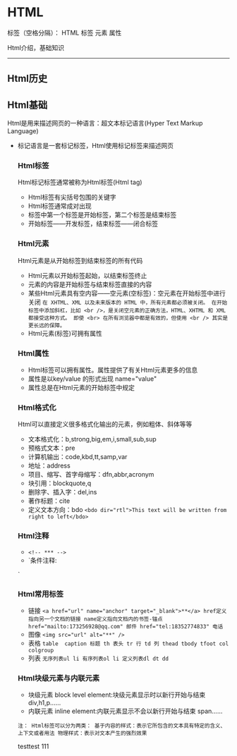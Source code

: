 # HTML

标签（空格分隔）： HTML 标签 元素 属性

Html介绍，基础知识

---
## Html历史 ##


## Html基础 ##
Html是用来描述网页的一种语言：超文本标记语言(Hyper Text Markup Language)

- 标记语言是一套标记标签，Html使用标记标签来描述网页

    ### Html标签 ###
    Html标记标签通常被称为Html标签(Html tag)
    - Html标签有尖括号包围的关键字
    - Html标签通常成对出现
    - 标签中第一个标签是开始标签，第二个标签是结束标签
    - 开始标签——开发标签，结束标签——闭合标签
    
    ### Html元素 ###
    Html元素是从开始标签到结束标签的所有代码
    - Html元素以开始标签起始，以结束标签终止
    - 元素的内容是开始标签与结束标签直接的内容
    - 某些Html元素具有空内容——空元素(空标签)：空元素在开始标签中进行关闭
        `在 XHTML、XML 以及未来版本的 HTML 中，所有元素都必须被关闭。
        在开始标签中添加斜杠，比如 <br />，是关闭空元素的正确方法，HTML、XHTML 和 XML 都接受这种方式。
        即使 <br> 在所有浏览器中都是有效的，但使用 <br /> 其实是更长远的保障。`
    - Html元素(标签)可拥有属性
    
    ### Html属性 ###
    - Html标签可以拥有属性。属性提供了有关Html元素更多的信息
    - 属性是以key/value 的形式出现 name="value"
    - 属性总是在Html元素的开始标签中规定
    
    ### Html格式化 ###
    Html可以直接定义很多格式化输出的元素，例如粗体、斜体等等
    - 文本格式化：b,strong,big,em,i,small,sub,sup
    - 预格式文本：pre
    - 计算机输出：code,kbd,tt,samp,var
    - 地址：address
    - 项目、缩写、首字母缩写：dfn,abbr,acronym
    - 块引用：blockquote,q
    - 删除字、插入字：del,ins
    - 著作标题：cite
    - 定义文本方向：bdo `<bdo dir="rtl">This text will be written from right to left</bdo>`
    
    ### Html注释 ###
    - `<!-- *** -->`
    - `条件注释:
    <!--[if IE 8]>
    .... some HTML here ....
    <![endif]-->
    `
    
    ### Html常用标签 ###
    - 链接 
        `<a href="url" name="anchor" target="_blank">**</a>
        href定义指向另一个文档的链接
        name定义指向文档内的书签-锚点
        href="mailto:173256928@qq.com" 邮件
        href="tel:18352774833" 电话`
    - 图像 
        `<img src="url" alt="**" />`
    - 表格
        `table 
        caption 标题
        th 表头
        tr 行
        td 列
        thead
        tbody
        tfoot
        col
        colgroup`
    - 列表
        `无序列表ul li
        有序列表ol li
        定义列表dl dt dd`
    
    ### Html块级元素与内联元素 ###
    - 块级元素 block level element:块级元素显示时以新行开始与结束 div,h1,p……
    - 内联元素 inline element:内联元素显示不会以新行开始与结束 span……
    

    
    `注：
    Html标签可以分为两类：
    基于内容的样式：表示它所包含的文本具有特定的含义、上下文或者用法
    物理样式：表示对文本产生的强烈效果
    `

    testtest
    111





